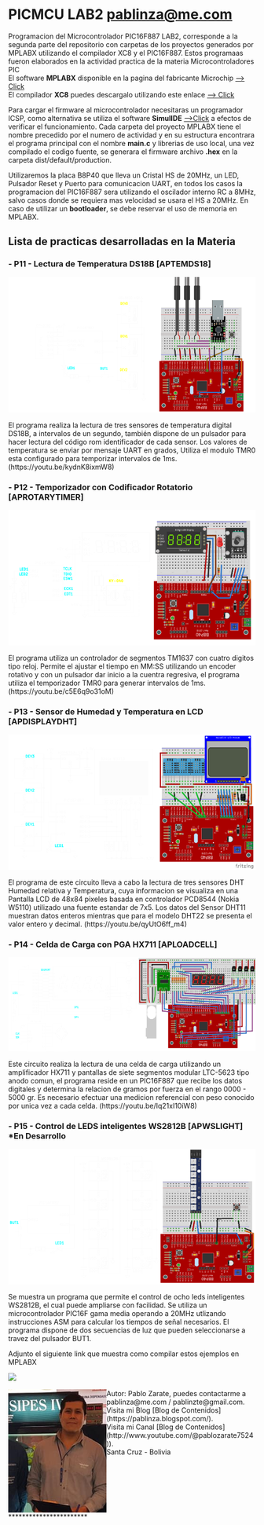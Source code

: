 # PICMCU LAB2 pablinza@me.com
Programacion del Microcontrolador PIC16F887 LAB2, corresponde a la segunda parte del repositorio con carpetas de los proyectos generados por MPLABX utilizando el compilador XC8 y el PIC16F887. Estos programaas fueron elaborados en la actividad practica de la materia Microcontroladores PIC <br />
El software __MPLABX__ disponible en la pagina del fabricante Microchip [ --> Click](https://ww1.microchip.com/downloads/aemDocuments/documents/DEV/ProductDocuments/SoftwareTools/MPLABX-v6.20-windows-installer.exe?authuser=0) <br />
El compilador __XC8__ puedes descargalo utilizando este enlace [ --> Click](https://www.microchip.com/en-us/tools-resources/develop/mplab-xc-compilers/xc8) <br />

Para cargar el firmware al microcontrolador necesitaras un programador ICSP, como alternativa se utiliza el software __SimulIDE__ [ -->Click](https://simulide.com/p/) a efectos de verificar el funcionamiento. Cada carpeta del proyecto MPLABX tiene el nombre precedido por el numero de actividad y en su estructura encontrara el programa principal con el nombre __main.c__ y librerias de uso local, una vez compilado el codigo fuente, se generara el firmware archivo __.hex__ en la carpeta dist/default/production. <br />

Utilizaremos la placa B8P40 que lleva un Cristal HS de 20MHz, un LED, Pulsador Reset y Puerto para comunicacion UART, en todos los casos la programacion del PIC16F887 sera utilizando el oscilador interno RC a 8MHz, salvo casos donde se requiera mas velocidad se usara el HS a 20MHz. En caso de utilizar un __bootloader__, se debe reservar el uso de memoria en MPLABX. <br />

## Lista de practicas desarrolladas en la Materia
### - P11 - Lectura de Temperatura DS18B [APTEMDS18]
  <p align="center">
  <img src="/images/ap11temds18.png"></img>
</p>
El programa realiza la lectura de tres sensores de temperatura digital DS18B, a intervalos de un segundo, también dispone de un pulsador para hacer lectura del código rom identificador de cada sensor. Los valores de temperatura se enviar por mensaje UART en grados, Utiliza el modulo TMR0 esta configurado para temporizar intervalos de 1ms.(https://youtu.be/kydnK8ixmW8)

### - P12 - Temporizador con Codificador Rotatorio [APROTARYTIMER]
<p align="center">
  <img src="/images/ap12rotarytimer.png"></img>
</p>
El programa utiliza un controlador de segmentos TM1637 con cuatro digitos tipo reloj. Permite el ajustar el tiempo en MM:SS utilizando un encoder rotativo y con un pulsador dar inicio a la cuentra regresiva, el programa utiliza el temporizador TMR0 para generar intervalos de 1ms. (https://youtu.be/c5E6q9o31oM)

### - P13 - Sensor de Humedad y Temperatura en LCD [APDISPLAYDHT]
<p align="center">
  <img src="/images/ap13displaydht.png"></img>
</p>
El programa de este circuito lleva a cabo la lectura de tres sensores DHT Humedad relativa y Temperatura, cuya informacion se visualiza en una Pantalla LCD de 48x84 pixeles basada en controlador PCD8544 (Nokia W5110) utilizado una fuente estandar de 7x5. Los datos del Sensor DHT11 muestran datos enteros mientras que para el modelo DHT22 se presenta el valor entero y decimal. (https://youtu.be/qyUtO6ff_m4) 

### - P14 - Celda de Carga con PGA HX711 [APLOADCELL]
<p align="center">
  <img src="/images/ap14loadcell.png"></img>
</p>
Este circuito realiza la lectura de una celda de carga utilizando un amplificador HX711 y pantallas de siete segmentos modular LTC-5623 tipo anodo comun, el programa reside en un PIC16F887 que recibe los datos digitales y determina la relacion de gramos por fuerza en el rango 0000 - 5000 gr. Es necesario efectuar una medicion referencial con peso conocido por unica vez a cada celda. (https://youtu.be/Iq21xI10iW8) 

### - P15 - Control de LEDS inteligentes WS2812B [APWSLIGHT] *En Desarrollo
<p align="center">
  <img src="/images/ap15wslight.png"></img>
</p>
Se muestra un programa que permite el control de ocho leds inteligentes WS2812B, el cual puede ampliarse con facilidad. Se utiliza un microcontrolador PIC16F gama media operando a 20MHz utlizando instrucciones ASM para calcular los tiempos de señal necesarios. El programa dispone de dos secuencias de luz que pueden seleccionarse a travez del pulsador BUT1.  

Adjunto el siguiente link que muestra como compilar estos ejemplos en MPLABX <br />

[![](http://img.youtube.com/vi/w-GRu89glrg/0.jpg)](http://www.youtube.com/watch?v=w-GRu89glrg "Compilar en MPLABX")


<img src="/images/pablo_ueb.png" align="left" width="200px"/>
Autor: Pablo Zarate, puedes contactarme a pablinza@me.com / pablinzte@gmail.com.  <br />
Visita mi Blog  [Blog de Contenidos](https://pablinza.blogspot.com/). <br />
Visita mi Canal [Blog de Contenidos](http://www.youtube.com/@pablozarate7524)). <br />
Santa Cruz - Bolivia 
<br clear="left"/>
***********************


